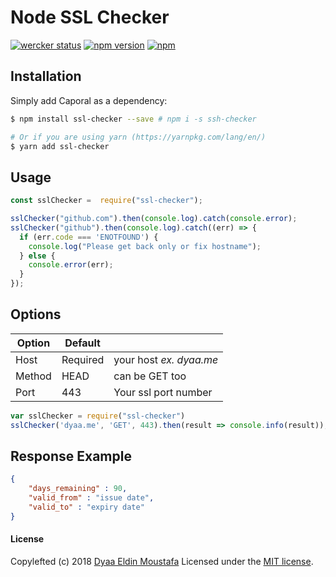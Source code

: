 # Node SSL Checker

[![wercker status](https://app.wercker.com/status/d9c8e99c45ac59552e86375ac942697b/s/master "wercker status")](https://app.wercker.com/project/byKey/d9c8e99c45ac59552e86375ac942697b) [![npm version](https://badge.fury.io/js/ssl-checker.svg)](https://badge.fury.io/js/ssl-checker) [![npm](https://img.shields.io/npm/dt/ssl-checker.svg)](https://github.com/dyaa/node-ssl-checker)

## Installation
Simply add Caporal as a dependency:
```bash
$ npm install ssl-checker --save # npm i -s ssh-checker

# Or if you are using yarn (https://yarnpkg.com/lang/en/)
$ yarn add ssl-checker
```

## Usage

```javascript
const sslChecker =  require("ssl-checker");

sslChecker("github.com").then(console.log).catch(console.error);
sslChecker("github").then(console.log).catch((err) => {
  if (err.code === 'ENOTFOUND') {
    console.log("Please get back only or fix hostname");
  } else {
    console.error(err);
  }
});
```

## Options
| Option | Default  |                         |
| ------ | -------- | ----------------------- |
| Host   | Required | your host *ex. dyaa.me* |
| Method | HEAD     | can be GET too          |
| Port   | 443      | Your ssl port number    |

```javascript
var sslChecker = require("ssl-checker")
sslChecker('dyaa.me', 'GET', 443).then(result => console.info(result));
```

## Response Example
```json
{
	"days_remaining" : 90,
	"valid_from" : "issue date",
	"valid_to" : "expiry date"
}
```

#### License

Copylefted (c) 2018 [Dyaa Eldin Moustafa][1] Licensed under the [MIT license][2].


  [1]: https://dyaa.me/
  [2]: https://github.com/dyaa/node-ssl-checker/blob/master/LICENSE
